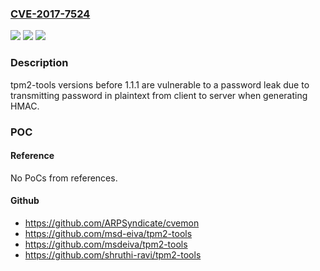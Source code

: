 ### [CVE-2017-7524](https://cve.mitre.org/cgi-bin/cvename.cgi?name=CVE-2017-7524)
![](https://img.shields.io/static/v1?label=Product&message=tpm2-tools&color=blue)
![](https://img.shields.io/static/v1?label=Version&message=before%201.1.1%20&color=brightgreen)
![](https://img.shields.io/static/v1?label=Vulnerability&message=CWE-522&color=brightgreen)

### Description

tpm2-tools versions before 1.1.1 are vulnerable to a password leak due to transmitting password in plaintext from client to server when generating HMAC.

### POC

#### Reference
No PoCs from references.

#### Github
- https://github.com/ARPSyndicate/cvemon
- https://github.com/msd-eiva/tpm2-tools
- https://github.com/msdeiva/tpm2-tools
- https://github.com/shruthi-ravi/tpm2-tools

